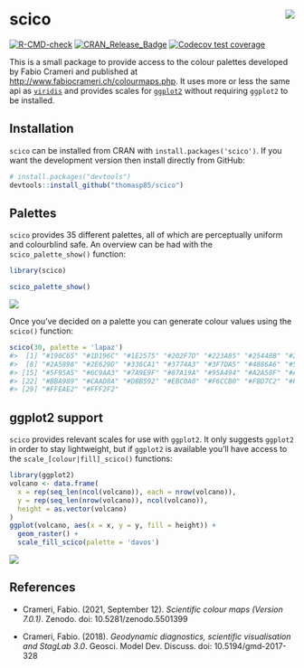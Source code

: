 
<!-- README.md is generated from README.Rmd. Please edit that file -->

# scico <img src="man/figures/logo.png" align="right" />

<!-- badges: start -->

[![R-CMD-check](https://github.com/thomasp85/scico/actions/workflows/R-CMD-check.yaml/badge.svg)](https://github.com/thomasp85/scico/actions/workflows/R-CMD-check.yaml)
[![CRAN_Release_Badge](http://www.r-pkg.org/badges/version-ago/scico)](https://CRAN.R-project.org/package=scico)
[![Codecov test
coverage](https://codecov.io/gh/thomasp85/scico/branch/main/graph/badge.svg)](https://app.codecov.io/gh/thomasp85/scico?branch=main)
<!-- badges: end -->

This is a small package to provide access to the colour palettes
developed by Fabio Crameri and published at
<http://www.fabiocrameri.ch/colourmaps.php>. It uses more or less the
same api as [`viridis`](https://github.com/sjmgarnier/viridis) and
provides scales for [`ggplot2`](https://github.com/tidyverse/ggplot2)
without requiring `ggplot2` to be installed.

## Installation

`scico` can be installed from CRAN with `install.packages('scico')`. If
you want the development version then install directly from GitHub:

``` r
# install.packages("devtools")
devtools::install_github("thomasp85/scico")
```

## Palettes

`scico` provides 35 different palettes, all of which are perceptually
uniform and colourblind safe. An overview can be had with the
`scico_palette_show()` function:

``` r
library(scico)

scico_palette_show()
```

![](man/figures/README-unnamed-chunk-3-1.png)<!-- -->

Once you’ve decided on a palette you can generate colour values using
the `scico()` function:

``` r
scico(30, palette = 'lapaz')
#>  [1] "#190C65" "#1D196C" "#1E2575" "#202F7D" "#223A85" "#25448B" "#274E92"
#>  [8] "#2A5898" "#2E629D" "#336CA1" "#3774A3" "#3F7DA5" "#4886A6" "#528EA6"
#> [15] "#5F95A5" "#6C9AA3" "#7A9E9F" "#87A19A" "#95A494" "#A2A58F" "#ADA78B"
#> [22] "#BBA989" "#CAAD8A" "#DBB592" "#EBC0A0" "#F6CCB0" "#FBD7C2" "#FDE0D2"
#> [29] "#FFEAE2" "#FFF2F2"
```

## ggplot2 support

`scico` provides relevant scales for use with `ggplot2`. It only
suggests `ggplot2` in order to stay lightweight, but if `ggplot2` is
available you’ll have access to the `scale_[colour|fill]_scico()`
functions:

``` r
library(ggplot2)
volcano <- data.frame(
  x = rep(seq_len(ncol(volcano)), each = nrow(volcano)),
  y = rep(seq_len(nrow(volcano)), ncol(volcano)),
  height = as.vector(volcano)
)
ggplot(volcano, aes(x = x, y = y, fill = height)) + 
  geom_raster() + 
  scale_fill_scico(palette = 'davos') 
```

![](man/figures/README-unnamed-chunk-5-1.png)<!-- -->

## References

-   Crameri, Fabio. (2021, September 12). *Scientific colour maps (Version
    7.0.1)*. Zenodo. doi: 10.5281/zenodo.5501399   
    
-   Crameri, Fabio. (2018). *Geodynamic diagnostics, scientific
    visualisation and StagLab 3.0*. Geosci. Model Dev. Discuss. doi:
    10.5194/gmd-2017-328
